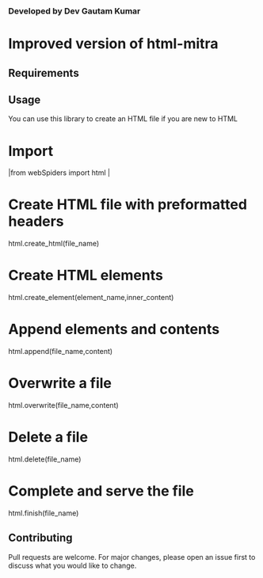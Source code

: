 ### Developed by Dev Gautam Kumar
# Improved version of html-mitra
## Requirements

## Usage
You can use this library to create an HTML file if you are new to HTML
# Import
|from webSpiders import html |
# Create HTML file with preformatted headers
html.create_html(file_name)
# Create HTML elements
html.create_element(element_name,inner_content)
# Append elements and contents
html.append(file_name,content)
# Overwrite a file
html.overwrite(file_name,content)
# Delete a file
html.delete(file_name)
# Complete and serve the file
html.finish(file_name)
## Contributing
Pull requests are welcome. For major changes, please open an issue first to discuss what you would like to change.